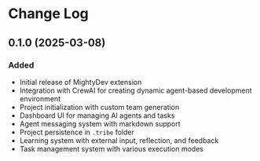 # Change Log

## 0.1.0 (2025-03-08)

### Added
- Initial release of MightyDev extension
- Integration with CrewAI for creating dynamic agent-based development environment
- Project initialization with custom team generation
- Dashboard UI for managing AI agents and tasks
- Agent messaging system with markdown support
- Project persistence in `.tribe` folder
- Learning system with external input, reflection, and feedback
- Task management system with various execution modes
